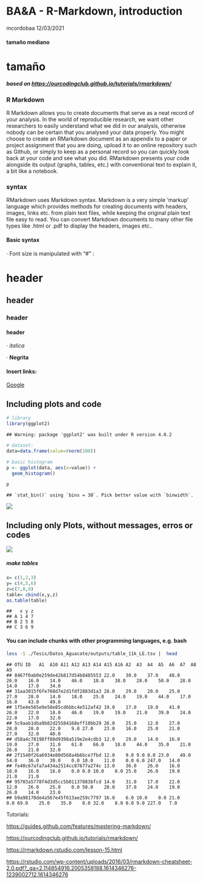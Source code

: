 BA\&A - R-Markdown, introduction
================
mcordobaa
12/03/2021

#### tamaño mediano

# tamaño

##### based on <https://ourcodingclub.github.io/tutorials/rmarkdown/>

### R Markdown

R Markdown allows you to create documents that serve as a neat record of
your analysis. In the world of reproducible research, we want other
researchers to easily understand what we did in our analysis, otherwise
nobody can be certain that you analysed your data properly. You might
choose to create an RMarkdown document as an appendix to a paper or
project assignment that you are doing, upload it to an online repository
such as Github, or simply to keep as a personal record so you can
quickly look back at your code and see what you did. RMarkdown presents
your code alongside its output (graphs, tables, etc.) with conventional
text to explain it, a bit like a notebook.

### syntax

RMarkdown uses Markdown syntax. Markdown is a very simple ‘markup’
language which provides methods for creating documents with headers,
images, links etc. from plain text files, while keeping the original
plain text file easy to read. You can convert Markdown documents to many
other file types like .html or .pdf to display the headers, images etc..

#### Basic syntax

· Font size is manipulated with “\#” :

# header

## header

### header

#### header

· *italica*

· **Negrita**

#### Insert links:

[Google](https://www.google.com)

## Including plots and code

``` r
# library
library(ggplot2)
```

    ## Warning: package 'ggplot2' was built under R version 4.0.2

``` r
# dataset:
data=data.frame(value=rnorm(100))

# basic histogram
p <- ggplot(data, aes(x=value)) + 
  geom_histogram()

p
```

    ## `stat_bin()` using `bins = 30`. Pick better value with `binwidth`.

![](try_files/figure-gfm/unnamed-chunk-1-1.png)<!-- -->

## Including only Plots, without messages, erros or codes

![](try_files/figure-gfm/unnamed-chunk-2-1.png)<!-- -->

##### make tables

``` r
x= c(1,2,3)
y= c(4,5,6)
z=c(7,8,9)
table= cbind(x,y,z)
as.table(table)
```

    ##   x y z
    ## A 1 4 7
    ## B 2 5 8
    ## C 3 6 9

#### You can include chunks with other programming languages, e.g. bash

``` bash
less -S ./Tesis/Datos_Aguacate/outputs/table_11k_LE.tsv |  head
```

    ## OTU ID   A1  A10 A11 A12 A13 A14 A15 A16 A2  A3  A4  A5  A6  A7  A8  A9
    ## 8467f0ab0e259de42b817d54b8485553 22.0    30.0    37.0    48.0    26.0    16.0    14.0    46.0    18.0    38.0    28.0    50.0    28.0    14.0    17.0    34.0
    ## 31aa3015f6fe768d7e2d1fdf2883d1a3 28.0    29.0    20.0    25.0    27.0    28.0    14.0    18.0    25.0    24.0    19.0    44.0    17.0    16.0    43.0    49.0
    ## 1f5e4e565e9e50e85cd6bbc4e512af42 19.0    17.0    19.0    41.0    26.0    22.0    18.0    46.0    19.0    19.0    21.0    39.0    24.0    22.0    17.0    32.0
    ## 5c9aab1dba9b82d25584168eff10bb29 26.0    25.0    12.0    27.0    28.0    28.0    22.0    9.0 27.0    23.0    16.0    25.0    21.0    27.0    32.0    40.0
    ## d58a4c78198ff88d9398a519e2e4cdb3 12.0    29.0    14.0    16.0    19.0    27.0    31.0    61.0    66.0    18.0    44.0    35.0    21.0    26.0    21.0    32.0
    ## 2f1540f26a6934e80d568a4b6bce7fbd 12.0    9.0 9.0 0.0 23.0    49.0    54.0    36.0    30.0    0.0 18.0    11.0    0.0 6.0 247.0   14.0
    ## fe40c67afa7a434a2514cc87677a274c 13.0    36.0    26.0    16.0    18.0    16.0    16.0    0.0 0.0 10.0    0.0 25.0    26.0    19.0    21.0    21.0
    ## 95703a5778f4d3d5cc5b01137883bfcd 14.0    31.0    17.0    22.0    12.0    26.0    25.0    0.0 50.0    20.0    37.0    24.0    19.0    26.0    14.0    23.0
    ## b9a98170de4a567e45f613ae259c7797 16.0    6.0 10.0    0.0 21.0    0.0 69.0    25.0    35.0    0.0 32.0    8.0 0.0 9.0 227.0   7.0

Tutorials:

<https://guides.github.com/features/mastering-markdown/>

<https://ourcodingclub.github.io/tutorials/rmarkdown/>

<https://rmarkdown.rstudio.com/lesson-15.html>

<https://rstudio.com/wp-content/uploads/2016/03/rmarkdown-cheatsheet-2.0.pdf?_ga=2.114854916.2005358188.1614346276-1239002712.1614346276>
